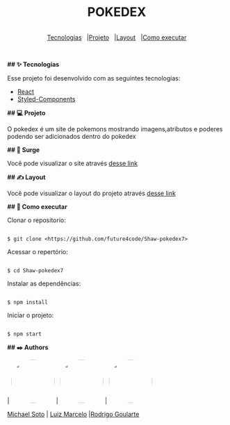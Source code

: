 
<h1 align="center">
POKEDEX

</h1>

<div style="display:flex; justify-content:center;" >

<a href="#-tecnologias">Tecnologias</a>   |

<a href="#-projeto">Projeto</a>   |

<a href="#-layout">Layout</a>   |

<a href="#-como-executar">Como executar</a>
</div>
<br>

**## ✨ Tecnologias**

Esse projeto foi desenvolvido com as seguintes tecnologias:

- [React](https://pt-br.reactjs.org/)
- [Styled-Components](https://styled-components.com/)


**## 💻 Projeto**

O pokedex é um site de pokemons mostrando imagens,atributos e poderes podendo ser adicionados dentro do pokedex

**## 👀 Surge**

Você pode visualizar o site  através [desse link]()

**## ✍ Layout**

Você pode visualizar o layout do projeto através [desse link](https://www.figma.com/file/RnqwBq1bauzJigyOdoWl0K/Pokedex-7?node-id=0%3A1)

**## 🚀 Como executar**

Clonar o repositorio:

```

$ git clone <https://github.com/future4code/Shaw-pokedex7>

```

Acessar o repertório:

```

$ cd Shaw-pokedex7 

```

Instalar as dependências:

```

$ npm install

```

Iniciar o projeto:

```

$ npm start

```

**## ✒️ Authors**

| <img src='https://github.com/nicksoto1.png' style="border-radius: 50%;"  width="100px;" /> | <img src='https://github.com/Luizmarcelofleite.png' style="border-radius: 50%;"  width=100px;/> | <img src='https://github.com/rodrigoularte.png' style="border-radius: 50%;"  width="100px;" /> 



 [Michael Soto](https://github.com/nicksoto1)                                              | [Luiz Marcelo](https://github.com/Luizmarcelofleite)                                               |[Rodrigo Goularte](https://github.com/rodrigoularte)                                                            